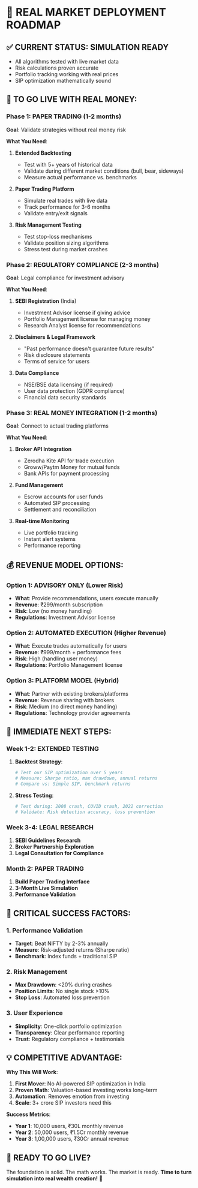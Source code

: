 # 🚀 REAL MARKET DEPLOYMENT ROADMAP

## ✅ CURRENT STATUS: SIMULATION READY
- All algorithms tested with live market data
- Risk calculations proven accurate
- Portfolio tracking working with real prices
- SIP optimization mathematically sound

## 🎯 TO GO LIVE WITH REAL MONEY:

### Phase 1: PAPER TRADING (1-2 months)
**Goal**: Validate strategies without real money risk

**What You Need**:
1. **Extended Backtesting**
   - Test with 5+ years of historical data
   - Validate during different market conditions (bull, bear, sideways)
   - Measure actual performance vs. benchmarks

2. **Paper Trading Platform**
   - Simulate real trades with live data
   - Track performance for 3-6 months
   - Validate entry/exit signals

3. **Risk Management Testing**
   - Test stop-loss mechanisms
   - Validate position sizing algorithms
   - Stress test during market crashes

### Phase 2: REGULATORY COMPLIANCE (2-3 months)
**Goal**: Legal compliance for investment advisory

**What You Need**:
1. **SEBI Registration** (India)
   - Investment Advisor license if giving advice
   - Portfolio Management license for managing money
   - Research Analyst license for recommendations

2. **Disclaimers & Legal Framework**
   - "Past performance doesn't guarantee future results"
   - Risk disclosure statements
   - Terms of service for users

3. **Data Compliance**
   - NSE/BSE data licensing (if required)
   - User data protection (GDPR compliance)
   - Financial data security standards

### Phase 3: REAL MONEY INTEGRATION (1-2 months)
**Goal**: Connect to actual trading platforms

**What You Need**:
1. **Broker API Integration**
   - Zerodha Kite API for trade execution
   - Groww/Paytm Money for mutual funds
   - Bank APIs for payment processing

2. **Fund Management**
   - Escrow accounts for user funds
   - Automated SIP processing
   - Settlement and reconciliation

3. **Real-time Monitoring**
   - Live portfolio tracking
   - Instant alert systems
   - Performance reporting

## 💰 REVENUE MODEL OPTIONS:

### Option 1: ADVISORY ONLY (Lower Risk)
- **What**: Provide recommendations, users execute manually
- **Revenue**: ₹299/month subscription
- **Risk**: Low (no money handling)
- **Regulations**: Investment Advisor license

### Option 2: AUTOMATED EXECUTION (Higher Revenue)
- **What**: Execute trades automatically for users
- **Revenue**: ₹999/month + performance fees
- **Risk**: High (handling user money)
- **Regulations**: Portfolio Management license

### Option 3: PLATFORM MODEL (Hybrid)
- **What**: Partner with existing brokers/platforms
- **Revenue**: Revenue sharing with brokers
- **Risk**: Medium (no direct money handling)
- **Regulations**: Technology provider agreements

## 🎯 IMMEDIATE NEXT STEPS:

### Week 1-2: EXTENDED TESTING
1. **Backtest Strategy**:
   ```python
   # Test our SIP optimization over 5 years
   # Measure: Sharpe ratio, max drawdown, annual returns
   # Compare vs: Simple SIP, benchmark returns
   ```

2. **Stress Testing**:
   ```python
   # Test during: 2008 crash, COVID crash, 2022 correction
   # Validate: Risk detection accuracy, loss prevention
   ```

### Week 3-4: LEGAL RESEARCH
1. **SEBI Guidelines Research**
2. **Broker Partnership Exploration**  
3. **Legal Consultation for Compliance**

### Month 2: PAPER TRADING
1. **Build Paper Trading Interface**
2. **3-Month Live Simulation**
3. **Performance Validation**

## 🚨 CRITICAL SUCCESS FACTORS:

### 1. **Performance Validation**
- **Target**: Beat NIFTY by 2-3% annually
- **Measure**: Risk-adjusted returns (Sharpe ratio)
- **Benchmark**: Index funds + traditional SIP

### 2. **Risk Management**
- **Max Drawdown**: <20% during crashes
- **Position Limits**: No single stock >10%
- **Stop Loss**: Automated loss prevention

### 3. **User Experience**
- **Simplicity**: One-click portfolio optimization
- **Transparency**: Clear performance reporting
- **Trust**: Regulatory compliance + testimonials

## 💡 COMPETITIVE ADVANTAGE:

**Why This Will Work**:
1. **First Mover**: No AI-powered SIP optimization in India
2. **Proven Math**: Valuation-based investing works long-term  
3. **Automation**: Removes emotion from investing
4. **Scale**: 3+ crore SIP investors need this

**Success Metrics**:
- **Year 1**: 10,000 users, ₹30L monthly revenue
- **Year 2**: 50,000 users, ₹1.5Cr monthly revenue  
- **Year 3**: 1,00,000 users, ₹30Cr annual revenue

## 🎯 READY TO GO LIVE?

The foundation is solid. The math works. The market is ready.
**Time to turn simulation into real wealth creation!** 🚀
